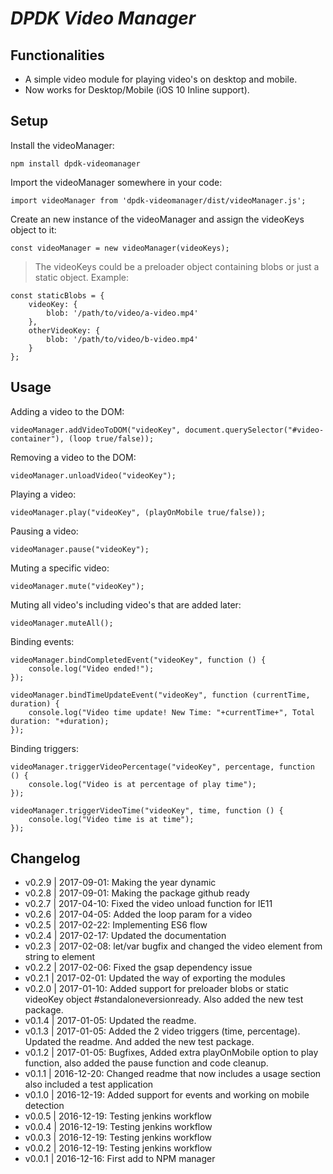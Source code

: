 _DPDK Video Manager_
============

Functionalities
-----------
* A simple video module for playing video's on desktop and mobile.
* Now works for Desktop/Mobile (iOS 10 Inline support).

Setup
-----------
Install the videoManager:
```
npm install dpdk-videomanager
```
Import the videoManager somewhere in your code:
```
import videoManager from 'dpdk-videomanager/dist/videoManager.js';
```
Create an new instance of the videoManager and assign the videoKeys object to it:
```
const videoManager = new videoManager(videoKeys);
```
>The videoKeys could be a preloader object containing blobs or just a static object. Example:
```
const staticBlobs = {
    videoKey: {
        blob: '/path/to/video/a-video.mp4'
    },
    otherVideoKey: {
        blob: '/path/to/video/b-video.mp4'
    }
};
```

Usage
-----------
Adding a video to the DOM:
```
videoManager.addVideoToDOM("videoKey", document.querySelector("#video-container"), (loop true/false));
```
Removing a video to the DOM:
```
videoManager.unloadVideo("videoKey");
```
Playing a video:
```
videoManager.play("videoKey", (playOnMobile true/false));
```
Pausing a video:
```
videoManager.pause("videoKey");
```
Muting a specific video:
```
videoManager.mute("videoKey");
```
Muting all video's including video's that are added later:
```
videoManager.muteAll();
```
Binding events:
```
videoManager.bindCompletedEvent("videoKey", function () {
    console.log("Video ended!");
});

videoManager.bindTimeUpdateEvent("videoKey", function (currentTime, duration) {
    console.log("Video time update! New Time: "+currentTime+", Total duration: "+duration);
});
```
Binding triggers:
```
videoManager.triggerVideoPercentage("videoKey", percentage, function () {
    console.log("Video is at percentage of play time");
});

videoManager.triggerVideoTime("videoKey", time, function () {
    console.log("Video time is at time");
});
```

Changelog
-----------
* v0.2.9 | 2017-09-01: Making the year dynamic
* v0.2.8 | 2017-09-01: Making the package github ready
* v0.2.7 | 2017-04-10: Fixed the video unload function for IE11
* v0.2.6 | 2017-04-05: Added the loop param for a video
* v0.2.5 | 2017-02-22: Implementing ES6 flow
* v0.2.4 | 2017-02-17: Updated the documentation
* v0.2.3 | 2017-02-08: let/var bugfix and changed the video element from string to element
* v0.2.2 | 2017-02-06: Fixed the gsap dependency issue
* v0.2.1 | 2017-02-01: Updated the way of exporting the modules
* v0.2.0 | 2017-01-10: Added support for preloader blobs or static videoKey object #standaloneversionready. Also added the new test package.
* v0.1.4 | 2017-01-05: Updated the readme.
* v0.1.3 | 2017-01-05: Added the 2 video triggers (time, percentage). Updated the readme. And added the new test package.
* v0.1.2 | 2017-01-05: Bugfixes, Added extra playOnMobile option to play function, also added the pause function and code cleanup.
* v0.1.1 | 2016-12-20: Changed readme that now includes a usage section also included a test application
* v0.1.0 | 2016-12-19: Added support for events and working on mobile detection
* v0.0.5 | 2016-12-19: Testing jenkins workflow
* v0.0.4 | 2016-12-19: Testing jenkins workflow
* v0.0.3 | 2016-12-19: Testing jenkins workflow
* v0.0.2 | 2016-12-19: Testing jenkins workflow
* v0.0.1 | 2016-12-16: First add to NPM manager

